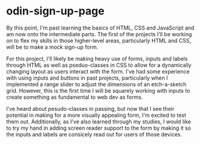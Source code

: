 # odin-sign-up-page

By this point, I'm past learning the basics of HTML, CSS and JavaScript and am now onto the intermediate parts. The first of the projects I'll be working on to flex my skills in those higher-level areas, particularly HTML and CSS, will be to make a mock sign-up form. 

For this project, I'll likely be making heavy use of forms, inputs and labels through HTML as well as pseduo-classes in CSS to allow for a dynamically changing layout as users interact with the form. I've had some experience with using inputs and buttons in past projects, particularly when I implemented a range slider to adjust the dimensions of an etch-a-sketch grid. However, this is the first time I will be squarely working with inputs to create something as fundamental to web dev as forms. 

I've heard about pesudo-classes in passing, but now that I see their potential in making for a more visually appealing form, I'm excited to test them out. Additionally, as I've also learned through my studies, I would like to try my hand in adding screen reader support to the form by making it so the inputs and labels are consicely read out for users of those devices. 